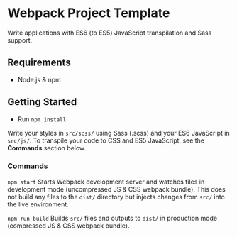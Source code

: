 # Webpack Project Template
Write applications with ES6 (to ES5) JavaScript transpilation and Sass support.

## Requirements
* Node.js & npm

## Getting Started
* Run `npm install`

Write your styles in `src/scss/` using Sass (.scss) and your ES6 JavaScript in `src/js/`. To transpile your code to CSS and ES5 JavaScript, see the **Commands** section below. 

### Commands
`npm start` 
Starts Webpack development server and watches files in development mode (uncompressed JS & CSS webpack bundle). This does not build any files to the `dist/` directory but injects changes from `src/` into the live environment.

`npm run build`
Builds `src/` files and outputs to `dist/` in production mode (compressed JS & CSS webpack bundle).
